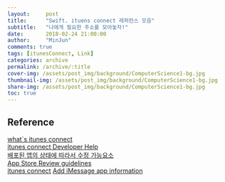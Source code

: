 ```yaml
---
layout:     post
title:      "Swift. ituens connect 레퍼런스 모음"
subtitle:   "나에게 필요한 주소를 모아놓자!"
date:       2018-02-24 21:00:00
author:     "MinJun"
comments: true 
tags: [itunesConnect, Link]
categories: archive
permalink: /archive/:title
cover-img: /assets/post_img/background/ComputerScience1-bg.jpg
thumbnail-img: /assets/post_img/background/ComputerScience1-bg.jpg
share-img: /assets/post_img/background/ComputerScience1-bg.jpg
toc: true
---
```




## Reference 


[what`s itunes connect](https://itunespartner.apple.com/en/apps/faq) <br>
[itunes connect Developer Help](http://help.apple.com/itunes-connect/developer/#/devf581dcced) <br>
[배포된 앱의 상태에 따라서 수정 가능요소](http://help.apple.com/itunes-connect/developer/#/dev18557d60e) <br>
[App Store Review guidelines](https://developer.apple.com/app-store/review/guidelines/#accurate-metadata/) <br>
[itunes connect](https://developer.apple.com/support/itunes-connect/#//apple_ref/doc/uid/TP40011225-CH3-SW1)
[Add iMessage app information](https://help.apple.com/itunes-connect/developer/#/devee05285f7)
